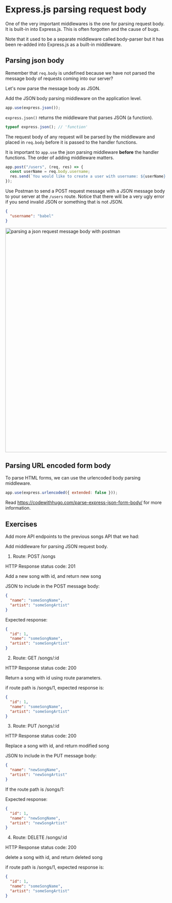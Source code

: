 # Express.js parsing request body

One of the very important middlewares is the one for parsing request body. It is built-in into Express.js. This is often forgotten and the cause of bugs.

Note that it used to be a separate middleware called body-parser but it has been re-added into Express.js as a built-in middleware.

## Parsing json body

Remember that `req.body` is undefined because we have not parsed the message body of requests coming into our server?

Let's now parse the message body as JSON.

Add the JSON body parsing middleware on the application level.

```js
app.use(express.json());
```

`express.json()` returns the middleware that parses JSON (a function).

```js
typeof express.json(); // 'function'
```

The request body of any request will be parsed by the middleware and placed in `req.body` before it is passed to the handler functions.

It is important to `app.use` the json parsing middleware **before** the handler functions. The order of adding middleware matters.

```js
app.post("/users", (req, res) => {
  const userName = req.body.username;
  res.send(`You would like to create a user with username: ${userName}.`);
});
```

Use Postman to send a POST request message with a JSON message body to your server at the `/users` route. Notice that there will be a very ugly error if you send invalid JSON or something that is not JSON.

```json
{
  "username": "babel"
}
```

<img src="backend/_media/parsing-json-request-body.png" alt="parsing a json request message body with postman" width="700"/>

## Parsing URL encoded form body

To parse HTML forms, we can use the urlencoded body parsing middleware.

```js
app.use(express.urlencoded({ extended: false }));
```

Read https://codewithhugo.com/parse-express-json-form-body/ for more information.

## Exercises

Add more API endpoints to the previous songs API that we had:

Add middleware for parsing JSON request body.

1. Route: POST /songs

HTTP Response status code: 201

Add a new song with id, and return new song

JSON to include in the POST message body:

```json
{
  "name": "someSongName",
  "artist": "someSongArtist"
}
```

Expected response:

```json
{
  "id": 1,
  "name": "someSongName",
  "artist": "someSongArtist"
}
```

2. Route: GET /songs/:id

HTTP Response status code: 200

Return a song with id using route parameters.

if route path is /songs/1, expected response is:

```json
{
  "id": 1,
  "name": "someSongName",
  "artist": "someSongArtist"
}
```

3. Route: PUT /songs/:id

HTTP Response status code: 200

Replace a song with id, and return modified song

JSON to include in the PUT message body:

```json
{
  "name": "newSongName",
  "artist": "newSongArtist"
}
```

If the route path is /songs/1:

Expected response:

```json
{
  "id": 1,
  "name": "newSongName",
  "artist": "newSongArtist"
}
```

4. Route: DELETE /songs/:id

HTTP Response status code: 200

delete a song with id, and return deleted song

if route path is /songs/1, expected response is:

```json
{
  "id": 1,
  "name": "someSongName",
  "artist": "someSongArtist"
}
```
